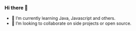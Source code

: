 ### Hi there 👋
- 🌱 I’m currently learning Java, Javascript and others.
- 👯 I’m looking to collaborate on side projects or open source.

<!--
**LuisDomiciano/LuisDomiciano** is a ✨ _special_ ✨ repository because its `README.md` (this file) appears on your GitHub profile.

Here are some ideas to get you started:

- 🔭 I’m currently working on ...
- 🤔 I’m looking for help with ...
- 💬 Ask me about ...
- 📫 How to reach me: ...
- 😄 Pronouns: ...
- ⚡ Fun fact: ...
-->
